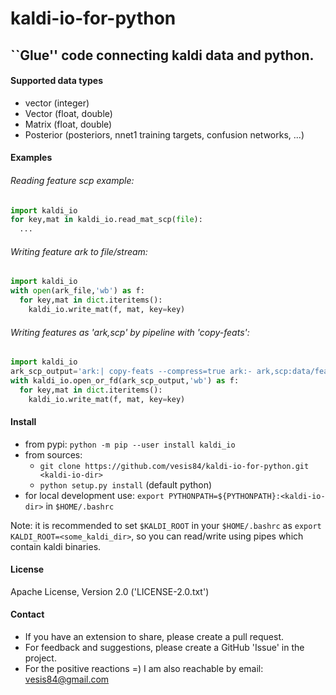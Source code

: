 kaldi-io-for-python
===================
``Glue'' code connecting kaldi data and python.
-------------------

#### Supported data types
- vector (integer)
- Vector (float, double)
- Matrix (float, double)
- Posterior (posteriors, nnet1 training targets, confusion networks, ...)

#### Examples

###### Reading feature scp example:
```python
import kaldi_io
for key,mat in kaldi_io.read_mat_scp(file):
  ...
```

###### Writing feature ark to file/stream:
```python
import kaldi_io
with open(ark_file,'wb') as f:
  for key,mat in dict.iteritems(): 
    kaldi_io.write_mat(f, mat, key=key)
```

###### Writing features as 'ark,scp' by pipeline with 'copy-feats':
```python
import kaldi_io
ark_scp_output='ark:| copy-feats --compress=true ark:- ark,scp:data/feats2.ark,data/feats2.scp'
with kaldi_io.open_or_fd(ark_scp_output,'wb') as f:
  for key,mat in dict.iteritems(): 
    kaldi_io.write_mat(f, mat, key=key)
```


#### Install
- from pypi: `python -m pip --user install kaldi_io`
- from sources:
  - `git clone https://github.com/vesis84/kaldi-io-for-python.git <kaldi-io-dir>`
  - `python setup.py install` (default python)
- for local development use: `export PYTHONPATH=${PYTHONPATH}:<kaldi-io-dir>` in `$HOME/.bashrc`

Note: it is recommended to set `$KALDI_ROOT` in your `$HOME/.bashrc` as
`export KALDI_ROOT=<some_kaldi_dir>`, so you can read/write using 
pipes which contain kaldi binaries.


#### License
Apache License, Version 2.0 ('LICENSE-2.0.txt')

#### Contact
- If you have an extension to share, please create a pull request.
- For feedback and suggestions, please create a GitHub 'Issue' in the project.
- For the positive reactions =) I am also reachable by email: vesis84@gmail.com
